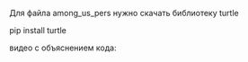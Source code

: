 Для файла among_us_pers нужно скачать библиотеку turtle

pip install turtle

видео с объяснением кода:

